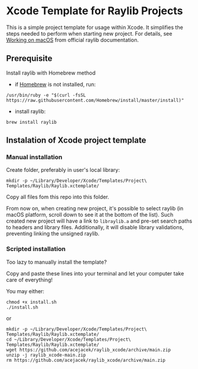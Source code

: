 # Xcode Template for Raylib Projects

This is a simple project template for usage within Xcode. It simplifies the steps needed to perform when starting new project. For details, see [Working on macOS](https://github.com/raysan5/raylib/wiki/Working-on-macOS) from official raylib documentation.

## Prerequisite

Install raylib with Homebrew method

- if [Homebrew](https://brew.sh) is not installed, run:

```
/usr/bin/ruby -e "$(curl -fsSL https://raw.githubusercontent.com/Homebrew/install/master/install)"
```

- install raylib:

```
brew install raylib
```

## Instalation of Xcode project template

### Manual installation

Create folder, preferably in user's local library:

```
mkdir -p ~/Library/Developer/Xcode/Templates/Project\ Templates/Raylib/Raylib.xctemplate/
```

Copy all files fom this repo into this folder.

From now on, when creating new project, it's possible to select raylib (in macOS platform, scroll down to see it at the bottom of the list). Such created new project will have a link to `libraylib.a` and pre-set search paths to headers and library files. Additionally, it will disable library validations, preventing linking the unsigned raylib.

### Scripted installation

Too lazy to manually install the template?

Copy and paste these lines into your terminal and let your computer take care of everything!

You may either:

```
chmod +x install.sh
./install.sh
```

or

```
mkdir -p ~/Library/Developer/Xcode/Templates/Project\ Templates/Raylib/Raylib.xctemplate/
cd ~/Library/Developer/Xcode/Templates/Project\ Templates/Raylib/Raylib.xctemplate/
wget https://github.com/acejacek/raylib_xcode/archive/main.zip
unzip -j raylib_xcode-main.zip
rm https://github.com/acejacek/raylib_xcode/archive/main.zip
```

